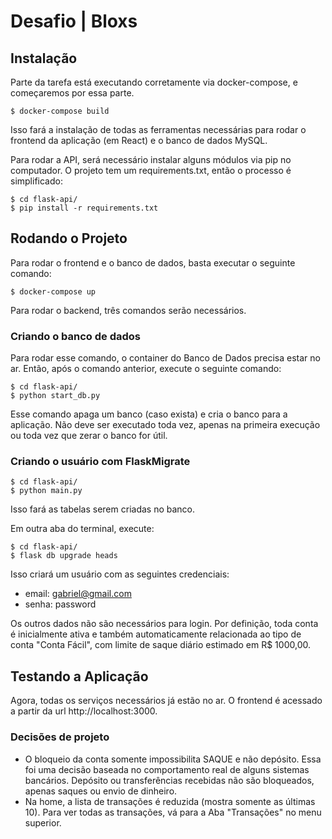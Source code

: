 # Desafio | Bloxs

## Instalação

Parte da tarefa está executando corretamente via docker-compose, e começaremos por essa parte.

```
$ docker-compose build

```

Isso fará a instalação de todas as ferramentas necessárias para rodar o frontend da aplicação (em React) e o banco de dados MySQL.

Para rodar a API, será necessário instalar alguns módulos via pip no computador. O projeto tem um requirements.txt, então o processo é simplificado:

```
$ cd flask-api/
$ pip install -r requirements.txt
```

## Rodando o Projeto

Para rodar o frontend e o banco de dados, basta executar o seguinte comando:

```
$ docker-compose up
```

Para rodar o backend, três comandos serão necessários.

### Criando o banco de dados

Para rodar esse comando, o container do Banco de Dados precisa estar no ar. Então, após o comando anterior, execute o seguinte comando:

```
$ cd flask-api/
$ python start_db.py
```

Esse comando apaga um banco (caso exista) e cria o banco para a aplicação. Não deve ser executado toda vez, apenas na primeira execução ou toda vez que zerar o banco for útil.

### Criando o usuário com FlaskMigrate

```
$ cd flask-api/
$ python main.py
```

Isso fará as tabelas serem criadas no banco.

Em outra aba do terminal, execute:

```
$ cd flask-api/
$ flask db upgrade heads
```

Isso criará um usuário com as seguintes credenciais:

- email: gabriel@gmail.com
- senha: password
  
Os outros dados não são necessários para login. Por definição, toda conta é inicialmente ativa e também automaticamente relacionada ao tipo de conta "Conta Fácil", com limite de saque diário estimado em R$ 1000,00.

## Testando a Aplicação

Agora, todas os serviços necessários já estão no ar. O frontend é acessado a partir da url http://localhost:3000.

### Decisões de projeto

- O bloqueio da conta somente impossibilita SAQUE e não depósito. Essa foi uma decisão baseada no comportamento real de alguns sistemas bancários. Depósito ou transferências recebidas não são bloqueados, apenas saques ou envio de dinheiro.
- Na home, a lista de transações é reduzida (mostra somente as últimas 10). Para ver todas as transações, vá para a Aba "Transações" no menu superior.
